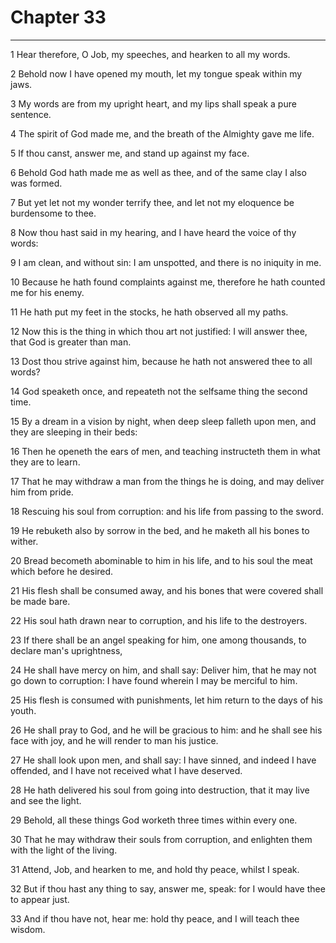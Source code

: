 # Chapter 33

***

1 Hear therefore, O Job, my speeches, and hearken to all my words.

2 Behold now I have opened my mouth, let my tongue speak within my jaws.

3 My words are from my upright heart, and my lips shall speak a pure sentence.

4 The spirit of God made me, and the breath of the Almighty gave me life.

5 If thou canst, answer me, and stand up against my face.

6 Behold God hath made me as well as thee, and of the same clay I also was formed.

7 But yet let not my wonder terrify thee, and let not my eloquence be burdensome to thee.

8 Now thou hast said in my hearing, and I have heard the voice of thy words:

9 I am clean, and without sin: I am unspotted, and there is no iniquity in me.

10 Because he hath found complaints against me, therefore he hath counted me for his enemy.

11 He hath put my feet in the stocks, he hath observed all my paths.

12 Now this is the thing in which thou art not justified: I will answer thee, that God is greater than man.

13 Dost thou strive against him, because he hath not answered thee to all words?

14 God speaketh once, and repeateth not the selfsame thing the second time.

15 By a dream in a vision by night, when deep sleep falleth upon men, and they are sleeping in their beds:

16 Then he openeth the ears of men, and teaching instructeth them in what they are to learn.

17 That he may withdraw a man from the things he is doing, and may deliver him from pride.

18 Rescuing his soul from corruption: and his life from passing to the sword.

19 He rebuketh also by sorrow in the bed, and he maketh all his bones to wither.

20 Bread becometh abominable to him in his life, and to his soul the meat which before he desired.

21 His flesh shall be consumed away, and his bones that were covered shall be made bare.

22 His soul hath drawn near to corruption, and his life to the destroyers.

23 If there shall be an angel speaking for him, one among thousands, to declare man's uprightness,

24 He shall have mercy on him, and shall say: Deliver him, that he may not go down to corruption: I have found wherein I may be merciful to him.

25 His flesh is consumed with punishments, let him return to the days of his youth.

26 He shall pray to God, and he will be gracious to him: and he shall see his face with joy, and he will render to man his justice.

27 He shall look upon men, and shall say: I have sinned, and indeed I have offended, and I have not received what I have deserved.

28 He hath delivered his soul from going into destruction, that it may live and see the light.

29 Behold, all these things God worketh three times within every one.

30 That he may withdraw their souls from corruption, and enlighten them with the light of the living.

31 Attend, Job, and hearken to me, and hold thy peace, whilst I speak.

32 But if thou hast any thing to say, answer me, speak: for I would have thee to appear just.

33 And if thou have not, hear me: hold thy peace, and I will teach thee wisdom.

